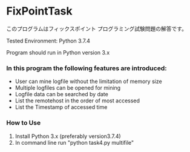 # FixPointTask
このプログラムはフィックスポイント プログラミング試験問題の解答です。
<p>Tested Environment: Python 3.7.4</p>
<p>Program should run in Python version 3.x</p>
<h3>In this program the following features are introduced:</h3>
<ul>
  <li>User can mine logfile without the limitation of memory size</li>
  <li>Multiple logfiles can be opened for mining</li>
  <li>Logfile data can be searched by date</li>
  <li>List the remotehost in the order of most accessed</li>
  <li>List the Timestamp of accessed time</li>
</ul>
<h3>How to Use</h3>
<ol>
  <li>Install Python 3.x (preferably version3.7.4)</li>
  
  <li>In command line run "python task4.py multifile"</li>
</ol>
